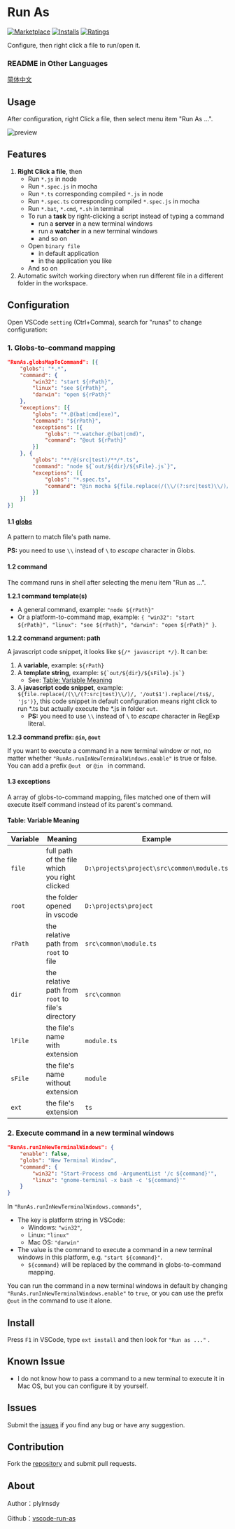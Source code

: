 # Run As

[![Marketplace](https://vsmarketplacebadge.apphb.com/version/plylrnsdy.run-as.svg)](https://marketplace.visualstudio.com/items/plylrnsdy.run-as) [![Installs](https://vsmarketplacebadge.apphb.com/installs/plylrnsdy.run-as.svg)](https://marketplace.visualstudio.com/items/plylrnsdy.run-as) [![Ratings](https://vsmarketplacebadge.apphb.com/rating-short/plylrnsdy.run-as.svg)](https://marketplace.visualstudio.com/items/plylrnsdy.run-as)

Configure, then right click a file to run/open it.

### README in Other Languages
<a href="https://github.com/plylrnsdy/vscode-run-as/blob/master/docs/README.zh-cn.md">简体中文</a>

## Usage

After configuration, right Click a file, then select menu item "Run As ...".

![preview](https://github.com/plylrnsdy/vscode-run-as/raw/master/images/run-in-inner-terminal.gif)

## Features

1. **Right Click a file**, then
    - Run `*.js` in node
    - Run `*.spec.js` in mocha
    - Run `*.ts` corresponding compiled `*.js` in node
    - Run `*.spec.ts` corresponding compiled `*.spec.js` in mocha 
    - Run `*.bat`, `*.cmd`, `*.sh` in terminal
    - To run a **task** by right-clicking a script instead of typing a command
        - run a **server** in a new terminal windows
        - run a **watcher** in a new terminal windows
        - and so on
    - Open `binary file`
        - in default application
        - in the application you like
    - And so on
2. Automatic switch working directory when run different file in a different folder in the workspace.

## Configuration

Open VSCode `setting` (Ctrl+Comma), search for "runas" to change configuration:

### 1. Globs-to-command mapping

```json
"RunAs.globsMapToCommand": [{
    "globs": "*.*",
    "command": {
        "win32": "start ${rPath}",
        "linux": "see ${rPath}",
        "darwin": "open ${rPath}"
    },
    "exceptions": [{
        "globs": "*.@(bat|cmd|exe)",
        "command": "${rPath}",
        "exceptions": [{
            "globs": "*.watcher.@(bat|cmd)",
            "command": "@out ${rPath}"
        }]
    }, {
        "globs": "**/@(src|test)/**/*.ts",
        "command": "node ${`out/${dir}/${sFile}.js`}",
        "exceptions": [{
            "globs": "*.spec.ts",
            "command": "@in mocha ${file.replace(/(\\/(?:src|test)\\/)/, '/out$1').replace(/ts$/, 'js')}"
        }]
    }]
}]
```

#### 1.1 [globs][globs]

A pattern to match file's path name.

**PS:** you need to use `\\` instead of `\` to _escape_ character in Globs.

#### 1.2 command

The command runs in shell after selecting the menu item "Run as ...".

**1.2.1 command template(s)**

- A general command, example: `"node ${rPath}"`
- Or a platform-to-command map, example: `{ "win32": "start ${rPath}", "linux": "see ${rPath}", "darwin": "open ${rPath}" }`.

**1.2.2 command argument: path**

A javascript code snippet, it looks like `${/* javascript */}`. It can be: 

1. A **variable**, example: `${rPath}`
2. A **template string**, example: `` ${`out/${dir}/${sFile}.js`} ``
    - See: [Table: Variable Meaning](#table-variable-meaning)
3. A **javascript code snippet**, example: `${file.replace(/(\\/(?:src|test)\\/)/, '/out$1').replace(/ts$/, 'js')}`, this code snippet in default configuration means right click to run *.ts but actually execute the *.js in folder `out`.
    - **PS:** you need to use `\\` instead of `\` to _escape_ character in RegExp literal.

**1.2.3 command prefix: `@in`, `@out`**

If you want to execute a command in a new terminal window or not, no matter whether `"RunAs.runInNewTerminalWindows.enable"` is true or false. You can add a prefix `@out ` or `@in ` in command.

#### 1.3 exceptions

A array of globs-to-command mapping, files matched one of them will execute itself command instead of its parent's command.

#### Table: Variable Meaning
| Variable | Meaning                                          | Example                                   |
| -------- | ------------------------------------------------ | ----------------------------------------- |
| `file`    | full path of the file which you right clicked    | `D:\projects\project\src\common\module.ts` |
| `root`    | the folder opened in vscode                      | `D:\projects\project`                      |
| `rPath`   | the relative path from `root` to file             | `src\common\module.ts`                     |
| `dir`     | the relative path from `root` to file's directory | `src\common`                               |
| `lFile`   | the file's name with extension                   | `module.ts`                                |
| `sFile`   | the file's name without extension                | `module`                                   |
| `ext`     | the file's extension                             | `ts`                                       |

### 2. Execute command in a new terminal windows

```json
"RunAs.runInNewTerminalWindows": {
    "enable": false,
    "globs": "New Terminal Window",
    "command": {
        "win32": "Start-Process cmd -ArgumentList '/c ${command}'",
        "linux": "gnome-terminal -x bash -c '${command}'"
    }
}
```

In `"RunAs.runInNewTerminalWindows.commands"`,
- The key is platform string in VSCode:
    - Windows: `"win32"`,
    - Linux: `"linux"`
    - Mac OS: `"darwin"`
- The value is the command to execute a command in a new terminal windows in this platform, e.g. `"start ${command}"`.
    - `${command}` will be replaced by the command in globs-to-command mapping.

You can run the command in a new terminal windows in default by changing `"RunAs.runInNewTerminalWindows.enable"` to `true`, or you can use the prefix `@out` in the command to use it alone.

## Install

Press `F1` in VSCode, type `ext install` and then look for `"Run as ..."` .

## Known Issue

- I do not know how to pass a command to a new terminal to execute it in Mac OS, but you can configure it by yourself.

## Issues

Submit the [issues][issues] if you find any bug or have any suggestion.

## Contribution

Fork the [repository][repository] and submit pull requests.

## About

Author：plylrnsdy

Github：[vscode-run-as][repository]



[globs]:https://github.com/isaacs/node-glob
[issues]:https://github.com/plylrnsdy/vscode-run-as/issues
[repository]:https://github.com/plylrnsdy/vscode-run-as